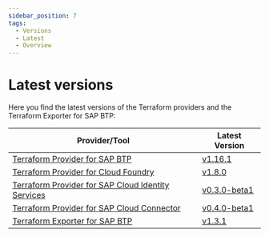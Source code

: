 ```yaml
---
sidebar_position: 7
tags:
  - Versions
  - Latest
  - Overview
---
```


# Latest versions

Here you find the latest versions of the Terraform providers and the Terraform Exporter for SAP BTP:

<table class="latest-table">
  <thead>
    <tr>
      <th>Provider/Tool</th>
      <th>Latest Version</th>
    </tr>
  </thead>
  <tbody>
    <tr>
      <td><a href="https://github.com/SAP/terraform-provider-btp">Terraform Provider for SAP BTP</a></td>
      <td><a href="https://github.com/SAP/terraform-provider-btp/releases/tag/v1.15.1">v1.16.1</a></td>
    </tr>
    <tr>
      <td><a href="https://github.com/cloudfoundry/terraform-provider-cloudfoundry">Terraform Provider for Cloud Foundry</a></td>
      <td><a href="https://github.com/cloudfoundry/terraform-provider-cloudfoundry/releases/tag/v1.8.0">v1.8.0</a></td>
    </tr>
    <tr>
      <td><a href="https://github.com/SAP/terraform-provider-sap-cloud-identity-services">Terraform Provider for SAP Cloud Identity Services</a></td>
      <td><a href="https://github.com/SAP/terraform-provider-sap-cloud-identity-services/releases/tag/v0.2.0-beta1">v0.3.0-beta1</a></td>
    </tr>
    <tr>
      <td><a href="https://github.com/SAP/terraform-provider-scc">Terraform Provider for SAP Cloud Connector</a></td>
      <td><a href="https://github.com/SAP/terraform-provider-scc/releases/tag/v0.4.0-beta1">v0.4.0-beta1</a></td>
    </tr>
    <tr>
      <td><a href="https://github.com/SAP/terraform-exporter-btp">Terraform Exporter for SAP BTP</a></td>
      <td><a href="https://github.com/SAP/terraform-exporter-btp/releases/tag/v1.3.1">v1.3.1</a></td>
    </tr>
  </tbody>
</table>
